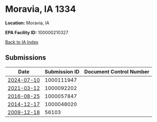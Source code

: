 # Moravia, IA 1334

**Location:** Moravia, IA

**EPA Facility ID:** 100000210327

[Back to IA Index](../../index.md)

## Submissions

| Date | Submission ID | Document Control Number |
|------|--------------|-------------------------|
| [2024-07-10](submissions/1000111947.md) | 1000111947 |  |
| [2021-03-12](submissions/1000092202.md) | 1000092202 |  |
| [2016-08-25](submissions/1000057847.md) | 1000057847 |  |
| [2014-12-17](submissions/1000048020.md) | 1000048020 |  |
| [2009-12-18](submissions/56103.md) | 56103 |  |
